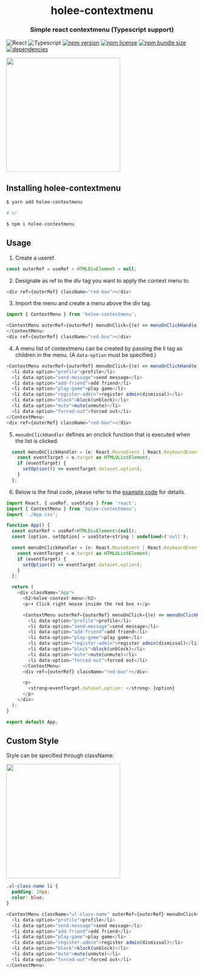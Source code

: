 <h1 align="middle">holee-contextmenu</h1>

<h3 align="middle">Simple react contextmenu (Typescript support)</h3>

![React](https://img.shields.io/badge/React-282c34?logo=React) ![Typescript](https://img.shields.io/badge/Typescript-white?logo=Typescript) [![npm version](https://img.shields.io/npm/v/holee-contextmenu?style=flat-square)](https://www.npmjs.com/package/holee-contextmenu) [![npm license](https://img.shields.io/npm/l/holee-contextmenu?style=flat-square)](https://github.com/hochan222/holee-contextmenu/blob/master/LICENSE) [![npm bundle size](https://img.shields.io/bundlephobia/min/holee-contextmenu?style=flat-square)](https://bundlephobia.com/result?p=holee-contextmenu) [![dependencies](https://img.shields.io/david/hochan222/holee-contextmenu?style=flat-square)](https://david-dm.org/nfinished/react-tiny-contextmenu)

<!-- [![maintainability](https://img.shields.io/codeclimate/maintainability/hochan222/holee-contextmenu?style=flat-square)](https://codeclimate.com/github/hochan222/holee-contextmenu)
[![Code Climate coverage](https://img.shields.io/codeclimate/coverage/hochan222/holee-contextmenu?style=flat-square)](https://codeclimate.com/github/hochan222/holee-contextmenu) -->

<!-- ![requires react >=16.8](https://img.shields.io/npm/dependency-version/holee-contextmenu/peer/react?style=flat-square) -->

<img align="middle" src="https://user-images.githubusercontent.com/22424891/126034890-25346bc1-e75b-4569-b0a8-c561b3781cda.gif" height="300px" />

## Installing holee-contextmenu

```sh
$ yarn add holee-contextmenu

# or

$ npm i holee-contextmenu
```

## Usage

1. Create a useref.

```javascript
const outerRef = useRef < HTMLDivElement > null;
```

2. Designate as ref to the div tag you want to apply the context menu to.

```javascript
<div ref={outerRef} className="red-box"></div>
```

3. Import the menu and create a menu above the div tag.

```javascript
import { ContextMenu } from 'holee-contextmenu';
```

```javascript
<ContextMenu outerRef={outerRef} menuOnClick={(e) => menuOnClickHand(e)}>
</ContextMenu>
<div ref={outerRef} className="red-box"></div>
```

4. A menu list of contextmenu can be created by passing the li tag as children in the menu. (A `data-option` must be specified.)

```javascript
<ContextMenu outerRef={outerRef} menuOnClick={(e) => menuOnClickHand(e)}>
  <li data-option="profile">profile</li>
  <li data-option="send-message">send message</li>
  <li data-option="add-friend">add friend</li>
  <li data-option="play-game">play game</li>
  <li data-option="register-admin">register admin(dismissal)</li>
  <li data-option="block">block(unblock)</li>
  <li data-option="mute">mute(unmute)</li>
  <li data-option="forced-out">forced out</li>
</ContextMenu>
<div ref={outerRef} className="red-box"></div>
```

5. `menuOnClickHandler` defines an onclick function that is executed when the list is clicked.

```javascript
  const menuOnClickHandler = (e: React.MouseEvent | React.KeyboardEvent<HTMLUListElement>) => {
    const eventTarget = e.target as HTMLUListElement;
    if (eventTarget) {
      setOption(() => eventTarget.dataset.option);
    }
  };
```

6. Below is the final code, please refer to the [example code](./example) for details.

```javascript
import React, { useRef, useState } from 'react';
import { ContextMenu } from 'holee-contextmenu';
import './App.css';

function App() {
  const outerRef = useRef<HTMLDivElement>(null);
  const [option, setOption] = useState<string | undefined>('null');

  const menuOnClickHandler = (e: React.MouseEvent | React.KeyboardEvent<HTMLUListElement>) => {
    const eventTarget = e.target as HTMLUListElement;
    if (eventTarget) {
      setOption(() => eventTarget.dataset.option);
    }
  };

  return (
    <div className="App">
      <h2>holee-context-menu</h2>
      <p>⬇️ Click right mouse inside the red box ⬇️</p>

      <ContextMenu outerRef={outerRef} menuOnClick={(e) => menuOnClickHandler(e)}>
        <li data-option="profile">profile</li>
        <li data-option="send-message">send message</li>
        <li data-option="add-friend">add friend</li>
        <li data-option="play-game">play game</li>
        <li data-option="register-admin">register admin(dismissal)</li>
        <li data-option="block">block(unblock)</li>
        <li data-option="mute">mute(unmute)</li>
        <li data-option="forced-out">forced out</li>
      </ContextMenu>
      <div ref={outerRef} className="red-box"></div>

      <p>
        <strong>eventTarget.dataset.option: </strong> {option}
      </p>
    </div>
  );
}

export default App;
```

## Custom Style

Style can be specified through className:

<img src="https://user-images.githubusercontent.com/22424891/126430208-9f2ba8b1-8bef-46ac-b374-b2d6c1f02ee8.png" height="300px"/>

```css
.ul-class-name li {
  padding: 10px;
  color: blue;
}
```

```js
<ContextMenu className="ul-class-name" outerRef={outerRef} menuOnClick={(e = menuOnClickHandler(e))}>
  <li data-option="profile">profile</li>
  <li data-option="send-message">send message</li>
  <li data-option="add-friend">add friend</li>
  <li data-option="play-game">play game</li>
  <li data-option="register-admin">register admin(dismissal)</li>
  <li data-option="block">block(unblock)</li>
  <li data-option="mute">mute(unmute)</li>
  <li data-option="forced-out">forced out</li>
</ContextMenu>
```
